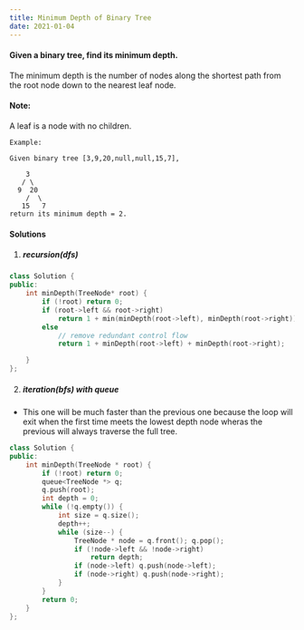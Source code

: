 ```yaml
---
title: Minimum Depth of Binary Tree
date: 2021-01-04
---
```

#### Given a binary tree, find its minimum depth.

The minimum depth is the number of nodes along the shortest path from the root node down to the nearest leaf node.

#### Note: 
A leaf is a node with no children.

```
Example:

Given binary tree [3,9,20,null,null,15,7],

    3
   / \
  9  20
    /  \
   15   7
return its minimum depth = 2.
```

#### Solutions

1. ##### recursion(dfs)

```cpp
class Solution {
public:
    int minDepth(TreeNode* root) {
        if (!root) return 0;
        if (root->left && root->right)
            return 1 + min(minDepth(root->left), minDepth(root->right));
        else
            // remove redundant control flow
            return 1 + minDepth(root->left) + minDepth(root->right);

    }
};
```

2. ##### iteration(bfs) with queue

- This one will be much faster than the previous one because the loop will exit when the first time meets the lowest depth node wheras the previous will always traverse the full tree.

```cpp
class Solution {
public:
    int minDepth(TreeNode * root) {
        if (!root) return 0;
        queue<TreeNode *> q;
        q.push(root);
        int depth = 0;
        while (!q.empty()) {
            int size = q.size();
            depth++;
            while (size--) {
                TreeNode * node = q.front(); q.pop();
                if (!node->left && !node->right)
                    return depth;
                if (node->left) q.push(node->left);
                if (node->right) q.push(node->right);
            }
        }
        return 0;
    }
};
```